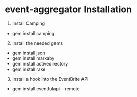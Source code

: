 event-aggregator Installation
================


1. Install Camping
 - gem install camping

2. Install the needed gems
 - gem install json
 - gem install markaby
 - gem install activedirectory
 - gem install rake

3. Install a hook into the EventBrite API
 - gem install eventfulapi --remote
